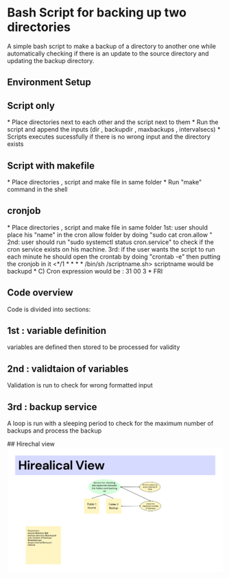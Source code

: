 # Bash Script for backing up two directories

A simple bash script to make a backup of a directory to another one while automatically checking if there is an update to the source directory and updating the backup directory.

## Environment Setup
<h2> Script only </h2>
<p> * Place directories next to each other and the script next to them
 * Run the script and append the inputs (dir , backupdir , maxbackups , intervalsecs)
  <Running in sudo mode will ensure process stability>
 * Scripts executes sucessfully if there is no wrong input and the directory exists 
  </p>

<h2> Script with makefile </h2>
<p>* Place directories , script and make file in same folder
  * Run "make" command in the shell
 </p>
<h2> cronjob </h2>
<p>* Place directories , script and make file in same folder
  1st: user should place his "name" in the cron allow folder
  by doing "sudo cat cron.allow <their-name>"
  2nd: user should run "sudo systemctl status cron.service"
to check if the cron service exists on his machine.
  3rd: if the user wants the script to run each minute he should open the crontab 
by doing "crontab -e" then putting the cronjob in it
  <*/1 * * * * /bin/sh <pathtoscript>/scriptname.sh>
  scriptname would be backupd
   * C) Cron expression would be : 31 00 3 * FRI
 </p>


## Code overview
Code is divided into sections:
<h2> 1st : variable definition </h2>
<p> variables are defined then stored to be processed for validity </p>
<h2> 2nd : validtaion of variables </h2>
<p> Validation is run to check for wrong formatted input </p>
<h2> 3rd : backup service </h2>
<p> A loop is run with a sleeping period to check for the maximum number of backups and process the backup </p>
## Hirechal view

<img src="view.jpg">
